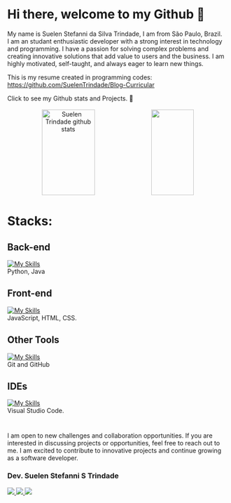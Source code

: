 # Hi there, welcome to my Github 👋 

My name is Suelen Stefanni da Silva Trindade, I am from São Paulo, Brazil.<br>
I am an studant enthusiastic developer with a strong interest in technology and programming. I have a passion for solving complex problems and creating innovative solutions that add value to users and the business. I am highly motivated, self-taught, and always eager to learn new things.

This is my resume created in programming codes:
https://github.com/SuelenTrindade/Blog-Curricular



  <summary>Click to see my Github stats and Projects. 🔭</summary>
   <br>
   
<div align="center">  
  <img width="49%" height="195px" src="https://github-readme-stats.vercel.app/api?username=suelentrindade&show_icons=true" alt="Suelen Trindade github stats" /> 
  <img width="44%" height="195px" src="https://github-readme-stats.vercel.app/api/top-langs/?username=suelentrindade&layout=compact" />  
</div>


</details>


<!-- https://skillicons.dev/ -->
<!--Icons: https://github.com/tandpfun/skill-icons#readme -->
# Stacks:
<!--[![My Skills](https://skillicons.dev/icons?i=java,kotlin,spring,postman,git,github,gradle,maven,mysql,docker,html,css,js,angular&theme=light)](https://github.com/caiobello/)-->
<!-- Java, Kotlin, Spring, Postman, Git, Github, Gradle, Maven, MySql, Docker, Html, CSS, JavaScrpit, and now studying Angular. -->
 ## Back-end
 [![My Skills](https://skillicons.dev/icons?i=python,java&theme=light)](https://github.com/suelentrindade/)<br>
Python, Java

## Front-end
[![My Skills](https://skillicons.dev/icons?i=js,html,css&theme=light)](https://github.com/suelentrindade/)<br>
JavaScript, HTML, CSS.

## Other Tools
[![My Skills](https://skillicons.dev/icons?i=git,github&theme=light)](https://github.com/suelentrindade/)<br>
Git and GitHub

## IDEs
[![My Skills](https://skillicons.dev/icons?i=vscode&theme=light)](https://github.com/suelentrindade/)<br>
Visual Studio Code.
<br>


# 
I am open to new challenges and collaboration opportunities. If you are interested in discussing projects or opportunities, feel free to reach out to me. I am excited to contribute to innovative projects and continue growing as a software developer.

### Dev. Suelen Stefanni S Trindade
  <a href="https://www.linkedin.com/in/suelen-stefanni-trindade/" target="_blank"><img src="https://img.shields.io/badge/-LinkedIn-%230077B5?style=for-the-badge&logo=linkedin&logoColor=white" target="_blank">
  <a href="https://api.whatsapp.com/send?phone=55016992220287" target="_blank"><img src="https://img.shields.io/badge/WhatsApp-25D366?style=for-the-badge&logo=whatsapp&logoColor=white">
  <a href = "mailto:suelen.trindade98@gmail.com"><img src="https://img.shields.io/badge/-Gmail-%23333?style=for-the-badge&logo=gmail&logoColor=white" target="_blank"></a>
 

